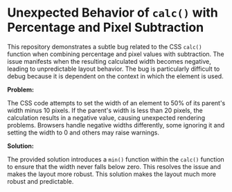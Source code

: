 # Unexpected Behavior of `calc()` with Percentage and Pixel Subtraction

This repository demonstrates a subtle bug related to the CSS `calc()` function when combining percentage and pixel values with subtraction.  The issue manifests when the resulting calculated width becomes negative, leading to unpredictable layout behavior.  The bug is particularly difficult to debug because it is dependent on the context in which the element is used.

**Problem:**

The CSS code attempts to set the width of an element to 50% of its parent's width minus 10 pixels. If the parent's width is less than 20 pixels, the calculation results in a negative value, causing unexpected rendering problems.  Browsers handle negative widths differently, some ignoring it and setting the width to 0 and others may raise warnings.

**Solution:**

The provided solution introduces a `min()` function within the `calc()` function to ensure that the width never falls below zero. This resolves the issue and makes the layout more robust.  This solution makes the layout much more robust and predictable.